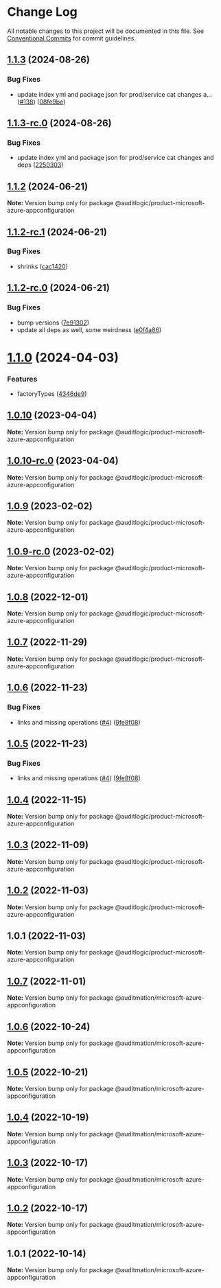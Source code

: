 # Change Log

All notable changes to this project will be documented in this file.
See [Conventional Commits](https://conventionalcommits.org) for commit guidelines.

## [1.1.3](https://github.com/auditlogic/product/compare/@auditlogic/product-microsoft-azure-appconfiguration@1.1.2...@auditlogic/product-microsoft-azure-appconfiguration@1.1.3) (2024-08-26)


### Bug Fixes

* update index yml and package json for prod/service cat changes a… ([#138](https://github.com/auditlogic/product/issues/138)) ([08fe9be](https://github.com/auditlogic/product/commit/08fe9beb1c8457462a19bc69caa02e6212d97e1a))





## [1.1.3-rc.0](https://github.com/auditlogic/product/compare/@auditlogic/product-microsoft-azure-appconfiguration@1.1.2...@auditlogic/product-microsoft-azure-appconfiguration@1.1.3-rc.0) (2024-08-26)


### Bug Fixes

* update index yml and package json for prod/service cat changes and deps ([2250303](https://github.com/auditlogic/product/commit/225030363a363608240135b7ebed386b28f01e4b))





## [1.1.2](https://github.com/auditlogic/product/compare/@auditlogic/product-microsoft-azure-appconfiguration@1.1.2-rc.1...@auditlogic/product-microsoft-azure-appconfiguration@1.1.2) (2024-06-21)

**Note:** Version bump only for package @auditlogic/product-microsoft-azure-appconfiguration





## [1.1.2-rc.1](https://github.com/auditlogic/product/compare/@auditlogic/product-microsoft-azure-appconfiguration@1.1.2-rc.0...@auditlogic/product-microsoft-azure-appconfiguration@1.1.2-rc.1) (2024-06-21)


### Bug Fixes

* shrinks ([cac1420](https://github.com/auditlogic/product/commit/cac14200fefcd8183ab69fe89a47bd3f70f563e9))





## [1.1.2-rc.0](https://github.com/auditlogic/product/compare/@auditlogic/product-microsoft-azure-appconfiguration@1.1.0...@auditlogic/product-microsoft-azure-appconfiguration@1.1.2-rc.0) (2024-06-21)


### Bug Fixes

* bump versions ([7e91302](https://github.com/auditlogic/product/commit/7e913023b8b312150ed7762c32fbbe616be71de5))
* update all deps as well, some weirdness ([e0f4a86](https://github.com/auditlogic/product/commit/e0f4a864714e2d3de6bbf3da014d5312fe53be2f))





# [1.1.0](https://github.com/auditlogic/product/compare/@auditlogic/product-microsoft-azure-appconfiguration@1.0.10...@auditlogic/product-microsoft-azure-appconfiguration@1.1.0) (2024-04-03)


### Features

* factoryTypes ([4346de9](https://github.com/auditlogic/product/commit/4346de92693aee892fccf725338ffc7b80ab182b))





## [1.0.10](https://github.com/auditlogic/product/compare/@auditlogic/product-microsoft-azure-appconfiguration@1.0.9...@auditlogic/product-microsoft-azure-appconfiguration@1.0.10) (2023-04-04)

**Note:** Version bump only for package @auditlogic/product-microsoft-azure-appconfiguration





## [1.0.10-rc.0](https://github.com/auditlogic/product/compare/@auditlogic/product-microsoft-azure-appconfiguration@1.0.9...@auditlogic/product-microsoft-azure-appconfiguration@1.0.10-rc.0) (2023-04-04)

**Note:** Version bump only for package @auditlogic/product-microsoft-azure-appconfiguration





## [1.0.9](https://github.com/auditlogic/product/compare/@auditlogic/product-microsoft-azure-appconfiguration@1.0.8...@auditlogic/product-microsoft-azure-appconfiguration@1.0.9) (2023-02-02)

**Note:** Version bump only for package @auditlogic/product-microsoft-azure-appconfiguration





## [1.0.9-rc.0](https://github.com/auditlogic/product/compare/@auditlogic/product-microsoft-azure-appconfiguration@1.0.8...@auditlogic/product-microsoft-azure-appconfiguration@1.0.9-rc.0) (2023-02-02)

**Note:** Version bump only for package @auditlogic/product-microsoft-azure-appconfiguration





## [1.0.8](https://github.com/auditlogic/product/compare/@auditlogic/product-microsoft-azure-appconfiguration@1.0.7...@auditlogic/product-microsoft-azure-appconfiguration@1.0.8) (2022-12-01)

**Note:** Version bump only for package @auditlogic/product-microsoft-azure-appconfiguration





## [1.0.7](https://github.com/auditlogic/product/compare/@auditlogic/product-microsoft-azure-appconfiguration@1.0.6...@auditlogic/product-microsoft-azure-appconfiguration@1.0.7) (2022-11-29)

**Note:** Version bump only for package @auditlogic/product-microsoft-azure-appconfiguration





## [1.0.6](https://github.com/auditlogic/product/compare/@auditlogic/product-microsoft-azure-appconfiguration@1.0.4...@auditlogic/product-microsoft-azure-appconfiguration@1.0.6) (2022-11-23)


### Bug Fixes

* links and missing operations ([#4](https://github.com/auditlogic/product/issues/4)) ([9fe8f08](https://github.com/auditlogic/product/commit/9fe8f08fe7c57fdb79f991ac35bd6ac2e7dcad38))





## [1.0.5](https://github.com/auditlogic/product/compare/@auditlogic/product-microsoft-azure-appconfiguration@1.0.4...@auditlogic/product-microsoft-azure-appconfiguration@1.0.5) (2022-11-23)


### Bug Fixes

* links and missing operations ([#4](https://github.com/auditlogic/product/issues/4)) ([9fe8f08](https://github.com/auditlogic/product/commit/9fe8f08fe7c57fdb79f991ac35bd6ac2e7dcad38))





## [1.0.4](https://github.com/auditlogic/product/compare/@auditlogic/product-microsoft-azure-appconfiguration@1.0.3...@auditlogic/product-microsoft-azure-appconfiguration@1.0.4) (2022-11-15)

**Note:** Version bump only for package @auditlogic/product-microsoft-azure-appconfiguration





## [1.0.3](https://github.com/auditlogic/product/compare/@auditlogic/product-microsoft-azure-appconfiguration@1.0.2...@auditlogic/product-microsoft-azure-appconfiguration@1.0.3) (2022-11-09)

**Note:** Version bump only for package @auditlogic/product-microsoft-azure-appconfiguration





## [1.0.2](https://github.com/auditlogic/product/compare/@auditlogic/product-microsoft-azure-appconfiguration@1.0.1...@auditlogic/product-microsoft-azure-appconfiguration@1.0.2) (2022-11-03)

**Note:** Version bump only for package @auditlogic/product-microsoft-azure-appconfiguration





## 1.0.1 (2022-11-03)

**Note:** Version bump only for package @auditlogic/product-microsoft-azure-appconfiguration





## [1.0.7](https://github.com/auditmation/store-content/compare/@auditmation/microsoft-azure-appconfiguration@1.0.6...@auditmation/microsoft-azure-appconfiguration@1.0.7) (2022-11-01)

**Note:** Version bump only for package @auditmation/microsoft-azure-appconfiguration





## [1.0.6](https://github.com/auditmation/store-content/compare/@auditmation/microsoft-azure-appconfiguration@1.0.5...@auditmation/microsoft-azure-appconfiguration@1.0.6) (2022-10-24)

**Note:** Version bump only for package @auditmation/microsoft-azure-appconfiguration





## [1.0.5](https://github.com/auditmation/store-content/compare/@auditmation/microsoft-azure-appconfiguration@1.0.4...@auditmation/microsoft-azure-appconfiguration@1.0.5) (2022-10-21)

**Note:** Version bump only for package @auditmation/microsoft-azure-appconfiguration





## [1.0.4](https://github.com/auditmation/store-content/compare/@auditmation/microsoft-azure-appconfiguration@1.0.3...@auditmation/microsoft-azure-appconfiguration@1.0.4) (2022-10-19)

**Note:** Version bump only for package @auditmation/microsoft-azure-appconfiguration





## [1.0.3](https://github.com/auditmation/store-content/compare/@auditmation/microsoft-azure-appconfiguration@1.0.2...@auditmation/microsoft-azure-appconfiguration@1.0.3) (2022-10-17)

**Note:** Version bump only for package @auditmation/microsoft-azure-appconfiguration





## [1.0.2](https://github.com/auditmation/store-content/compare/@auditmation/microsoft-azure-appconfiguration@1.0.1...@auditmation/microsoft-azure-appconfiguration@1.0.2) (2022-10-17)

**Note:** Version bump only for package @auditmation/microsoft-azure-appconfiguration





## 1.0.1 (2022-10-14)

**Note:** Version bump only for package @auditmation/microsoft-azure-appconfiguration
